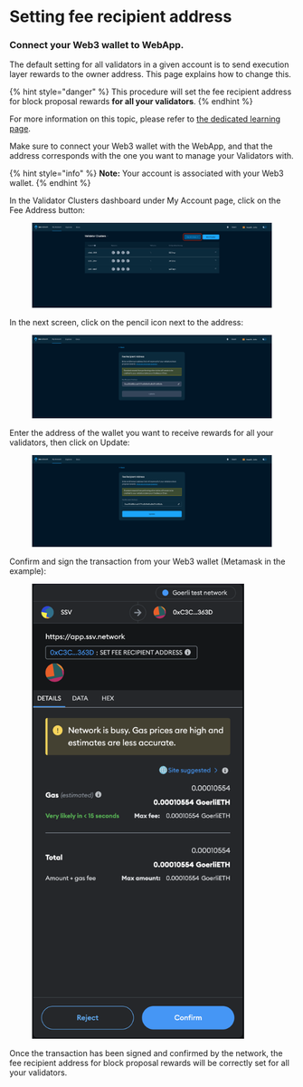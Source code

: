 # Setting fee recipient address

### Connect your Web3 wallet to WebApp.

The default setting for all validators in a given account is to send execution layer rewards to the owner address. This page explains how to change this.

{% hint style="danger" %}
This procedure will set the fee recipient address for block proposal rewards **for all your validators**.
{% endhint %}

For more information on this topic, please refer to [the dedicated learning page](../../learn/stakers/validators/validator-rewards.md).

Make sure to connect your Web3 wallet with the WebApp, and that the address corresponds with the one you want to manage your Validators with.

{% hint style="info" %}
**Note:** Your account is associated with your Web3 wallet.
{% endhint %}

In the Validator Clusters dashboard under My Account page, click on the Fee Address button:

<figure><img src="../../.gitbook/assets/set_fee_recipient1.png" alt=""><figcaption></figcaption></figure>

In the next screen, click on the pencil icon next to the address:

<figure><img src="../../.gitbook/assets/set_fee_recipient2.png" alt=""><figcaption></figcaption></figure>

Enter the address of the wallet you want to receive rewards for all your validators, then click on Update:

<figure><img src="../../.gitbook/assets/set_fee_recipient3.png" alt=""><figcaption></figcaption></figure>

Confirm and sign the transaction from your Web3 wallet (Metamask in the example):

<figure><img src="../../.gitbook/assets/set_fee_recipient4.png" alt="" width="375"><figcaption></figcaption></figure>

Once the transaction has been signed and confirmed by the network, the fee recipient address for block proposal rewards will be correctly set for all your validators.
